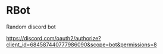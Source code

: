 # RBot
 Random discord bot
 
 https://discord.com/oauth2/authorize?client_id=684587440777986090&scope=bot&permissions=8
